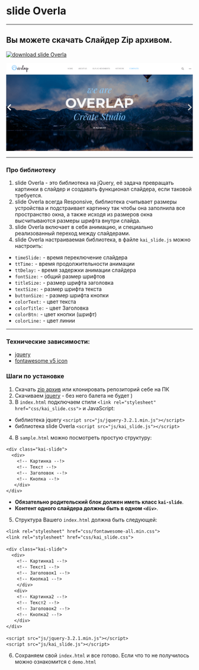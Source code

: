 # slide Overla
***
## Вы можете скачать Слайдер Zip архивом.
[![download slide Overla](http://gifimage.net/wp-content/uploads/2017/10/download-button-gif-13.gif)](https://github.com/AndreiKaragayr/slide_Overla.git)

![preview slide](/preview.png "One slide")
***
### Про библиотеку
1. slide Overla - это библиотека на jQuery, её задача превращать картинки в слайдер и создавать функционал слайдера, если таковой требуется.
2. slide Overla всегда Responsive, библиотека считывает размеры устройства и подстраивает картинку так чтобы она заполнила все пространство окна, а также исходя из размеров окна высчитываются размеры шрифта внутри слайда.
3. slide Overla включает в себя анимацию, и специально реализованный переход между слайдерами.
4. slide Overla настраиваемая библиотека, в файле  `kai_slide.js` можно настроить:
  + `timeSlide:`  -  время переключение слайдера
  + `ttTime:`  - время продолжительности анимации
  + `ttDelay:`   - время задержки анимации слайдера
  + `fontSize:`  - общий размер шрифтов
  + `titleSize:`  - размер шрифта заголовка
  + `textSize:`  -  размер шрифта текста
  + `buttonSize:`  - размер шрифта кнопки
  + `colorText:`  - цвет текста
  + `colorTitle:`  - цвет Заголовка
  + `colorBtn:`  - цвет кнопки (шрифт)
  + `colorLine:`  - цвет линии

***
### Технические зависимости:
  + [jquery](https://jquery.com/)
  + [fontawesome v5 icon](https://fontawesome.com/)

### Шаги по установке
1. Скачать [zip архив](https://github.com/AndreiKaragayr/slide_Overla.git) или клонировать  репозиторий себе на ПК
2. Скачиваем [jquery](https://jquery.com/) - без него балета не будет )
3. В `index.html` подключаем стили `<link rel="stylesheet" href="css/kai_slide.css">` и JavaScript:
  + библиотека jquery `<script src="js/jquery-3.2.1.min.js"></script>`
  + библиотека slide Overla `<script src="js/kai_slide.js"></script>`
4. В `sample.html` можно посмотреть простую структуру:
```
<div class="kai-slide">
  <div>
    <!-- Картинка --!>
    <!-- Текст --!>
    <!-- Заголовок --!>
    <!-- Кнопка --!>
   </div>
</div>
```
 + **Обязательно родительский блок должен иметь класс `kai-slide`**.
 + **Контент одного слайдера должны быть в одном `<div>`**.
5. Структура Вашего `index.html` должна быть следующей:

```
<link rel="stylesheet" href="css/fontawesome-all.min.css">
<link rel="stylesheet" href="css/kai_slide.css">

<div class="kai-slide">
  <div>
    <!-- Картинка1 --!>
    <!-- Текст1 --!>
    <!-- Заголовок1 --!>
    <!-- Кнопка1 --!>
    </div>
   <div>
    <!-- Картинка2 --!>
    <!-- Текст2 --!>
    <!-- Заголовок2 --!>
    <!-- Кнопка2 --!>
   </div>
</div>

<script src="js/jquery-3.2.1.min.js"></script>
<script src="js/kai_slide.js"></script>
```
6. Сохраняем свой `index.html` и все готово. Если что то не получилось можно ознакомится с `demo.html`
